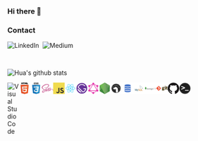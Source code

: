 ### Hi there 👋
<!--
**mvltyldrmm/mvltyldrmm** is a ✨ _special_ ✨ repository because its `README.md` (this file) appears on your GitHub profile.

Here are some ideas to get you started:

- 🔭 I’m currently working on ...
- 🌱 I’m currently learning ...
- 👯 I’m looking to collaborate on ...
- 🤔 I’m looking for help with ...
- 💬 Ask me about ...
- 📫 How to reach me: ...
- 😄 Pronouns: ...
- ⚡ Fun fact: ...
-->
### Contact

[<img align="left" alt="LinkedIn" width="80" src="https://github.com/melanieshi0120/melanieshi0120/blob/master/linkedin.ico" />]( http://https://www.linkedin.com/in/mvltyldrm)
[<img align="left" alt="Medium" width="80" src="https://github.com/melanieshi0120/melanieshi0120/blob/master/medium.ico" />](https://mvltyldrm.medium.com)
<br />

<br>



![Hua's github stats](https://github-readme-stats.vercel.app/api?username=mvltyldrmm&show_icons=true&theme=chartreuse-dark)

<img align="left" alt="Visual Studio Code" width="26px" src=" https://raw.githubusercontent.com/github/explore/80688e429a7d4ef2fca1e82350fe8e3517d3494d/topics/visual-studio-code/visual-studio- kod.png " />
<img align="left" alt="HTML5" width="26px" src=" https://raw.githubusercontent.com/github/explore/80688e429a7d4ef2fca1e82350fe8e3517d3494d/topics/html/html.png " />
<img align="left" alt="CSS3" width="26px" src=" https://raw.githubusercontent.com/github/explore/80688e429a7d4ef2fca1e82350fe8e3517d3494d/topics/css/css.png " />
<img align="left" alt="Sass" width="26px" src=" https://raw.githubusercontent.com/github/explore/80688e429a7d4ef2fca1e82350fe8e3517d3494d/topics/sass/sass.png " />
<img align="left" alt="JavaScript" width="26px" src=" https://raw.githubusercontent.com/github/explore/80688e429a7d4ef2fca1e82350fe8e3517d3494d/topics/javascript/javascript.png " />
<img align="left" alt="React" width="26px" src=" https://raw.githubusercontent.com/github/explore/80688e429a7d4ef2fca1e82350fe8e3517d3494d/topics/react/react.png " />
<img align="left" alt="Gatsby" width="26px" src=" https://raw.githubusercontent.com/github/explore/e94815998e4e0713912fed477a1f346ec04c3da2/topics/gatsby/gatsby.png " />
<img align="left" alt="GraphQL" width="26px" src=" https://raw.githubusercontent.com/github/explore/80688e429a7d4ef2fca1e82350fe8e3517d3494d/topics/graphql/graphql.png " />
<img align="left" alt="Node.js" width="26px" src=" https://raw.githubusercontent.com/github/explore/80688e429a7d4ef2fca1e82350fe8e3517d3494d/topics/nodejs/nodejs.png " />
<img align="left" alt="Deno" width="26px" src=" https://raw.githubusercontent.com/github/explore/361e2821e2dea67711cde99c9c40ed357061cf27/topics/deno/deno.png " />
<img align="left" alt="SQL" width="26px" src=" https://raw.githubusercontent.com/github/explore/80688e429a7d4ef2fca1e82350fe8e3517d3494d/topics/sql/sql.png " />
<img align="left" alt="MySQL" width="26px" src=" https://raw.githubusercontent.com/github/explore/80688e429a7d4ef2fca1e82350fe8e3517d3494d/topics/mysql/mysql.png " />
<img align="left" alt="MongoDB" width="26px" src=" https://raw.githubusercontent.com/github/explore/80688e429a7d4ef2fca1e82350fe8e3517d3494d/topics/mongodb/mongodb.png " />
<img align="left" alt="Git" width="26px" src=" https://raw.githubusercontent.com/github/explore/80688e429a7d4ef2fca1e82350fe8e3517d3494d/topics/git/git.png " />
<img align="left" alt="GitHub" width="26px" src=" https://raw.githubusercontent.com/github/explore/78df643247d429f6cc873026c0622819ad797942/topics/github/github.png " />
<img align="left" alt="Terminal" width="26px" src=" https://raw.githubusercontent.com/github/explore/80688e429a7d4ef2fca1e82350fe8e3517d3494d/topics/terminal/terminal.png " />
<br /> 
<br />
